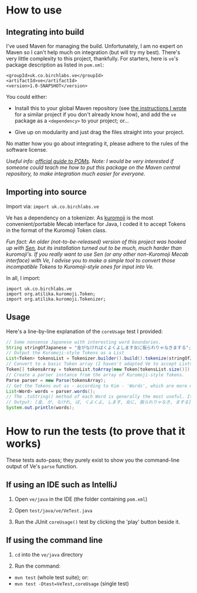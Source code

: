 # How to use

## Integrating into build

I've used Maven for managing the build. Unfortunately, I am no expert on Maven so I can't help much on integration (but will try my best). There's very little complexity to this project, thankfully. For starters, here is `ve`'s package description as listed in `pom.xml`:

```
<groupId>uk.co.birchlabs.ve</groupId>
<artifactId>ve</artifactId>
<version>1.0-SNAPSHOT</version>
```

You could either:

  * Install this to your global Maven repository (see [the instructions I wrote](https://github.com/shirakaba/sen-mavenized/blob/master/README.md) for a similar project if you don't already know how), and add the `ve` package as a `<dependency>` to your project; or...

  * Give up on modularity and just drag the files straight into your project.
  
No matter how you go about integrating it, please adhere to the rules of the software license.

*Useful info: [official guide to POMs](https://maven.apache.org/guides/introduction/introduction-to-the-pom.html).*
*Note: I would be very interested if someone could teach me how to put this package on the Maven central repository, to make integration much easier for everyone.*
  
## Importing into source

Import via: `import uk.co.birchlabs.ve`

Ve has a dependency on a tokenizer. As [kuromoji](https://github.com/atilika/kuromoji) is the most convenient/portable Mecab interface for Java, I coded it to accept Tokens in the format of the Kuromoji Token class.

*Fun fact: An older (not-to-be-released) version of this project was hooked up with [Sen](https://github.com/shirakaba/sen-mavenized), but its installation turned out to be much, much harder than kuromoji's. If you really want to use Sen (or any other non-Kuromoji Mecab interface) with Ve, I advise you to make a simple tool to convert those incompatible Tokens to Kuromoji-style ones for input into Ve.*

In all, I import:

```
import uk.co.birchlabs.ve
import org.atilika.kuromoji.Token;
import org.atilika.kuromoji.Tokenizer;
```

## Usage

Here's a line-by-line explanation of the `coreUsage` test I provided:

``` java
// Some nonsense Japanese with interesting word boundaries.
String stringOfJapanese = "金がなければくよくよします女に振られりゃなきまする";
// Output the Kuromoji-style Tokens as a List
List<Token> tokensList = Tokenizer.builder().build().tokenize(stringOfJapanese);
// Convert to a basic Token array (I haven't adapted Ve to accept Lists of Tokens)
Token[] tokensArray = tokensList.toArray(new Token[tokensList.size()]);
// Create a parser instance from the array of Kuromoji-style Tokens.
Parse parser = new Parse(tokensArray);
// Get the Tokens out as - according to Kim - 'Words', which are more meaningful agglutinations of Tokens.
List<Word> words = parser.words();
// The .toString() method of each Word is generally the most useful. It shows the surface form of the Tokens.
// Output: [金, が, なけれ, ば, くよくよ, します, 女に, 振られりゃなき, まする]
System.out.println(words);
```

# How to run the tests (to prove that it works)

These tests auto-pass; they purely exist to show you the command-line output of Ve's `parse` function.

## If using an IDE such as IntelliJ

1. Open `ve/java` in the IDE (the folder containing `pom.xml`)

2. Open `test/java/ve/VeTest.java`

3. Run the JUnit `coreUsage()` test by clicking the 'play' button beside it.

## If using the command line

1. `cd` into the `ve/java` directory

2. Run the command:
  * `mvn test` (whole test suite); or:
  * `mvn test -Dtest=VeTest,coreUsage` (single test)
